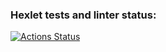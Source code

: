 ### Hexlet tests and linter status:
[![Actions Status](https://github.com/sherifbea1/python-project-83/actions/workflows/hexlet-check.yml/badge.svg)](https://github.com/sherifbea1/python-project-83/actions)